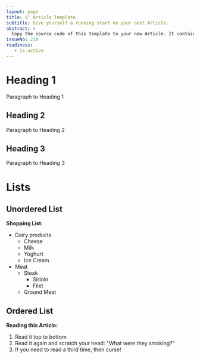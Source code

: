 ```yaml
---
layout: page
title: V² Article Template
subtitle: Give yourself a running start on your next Article.
abstract: >
  Copy the source code of this template to your new Article. It contains all structure elements supported. Delete the ones you do not need. Modify the content of those you do.
issueNo: 214
readiness:
   - is-active
---
```




# Heading 1

Paragraph to Heading 1

## Heading 2

Paragraph to Heading 2

## Heading 3

Paragraph to Heading 3

# Lists

## Unordered List

__Shopping List:__

- Dairy products
  - Cheese
  - Milk
  - Yoghurt
  - Ice Cream
- Meat
  - Steak
    - Sirloin
    - Filet
  - Ground Meat

## Ordered List

__Reading this Article:__

1. Read it top to bottom
2. Read it again and scratch your head: "What were they smoking?"
3. If you need to read a third time, then curse!



